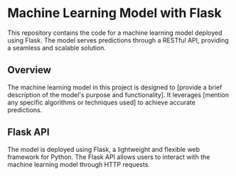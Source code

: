 # Machine Learning Model with Flask

This repository contains the code for a machine learning model deployed using Flask. The model serves predictions through a RESTful API, providing a seamless and scalable solution.

## Overview

The machine learning model in this project is designed to [provide a brief description of the model's purpose and functionality]. It leverages [mention any specific algorithms or techniques used] to achieve accurate predictions.

## Flask API

The model is deployed using Flask, a lightweight and flexible web framework for Python. The Flask API allows users to interact with the machine learning model through HTTP requests.
